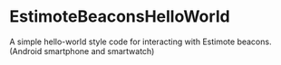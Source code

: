 # EstimoteBeaconsHelloWorld
A simple hello-world style code for interacting with Estimote beacons. (Android smartphone and smartwatch)
